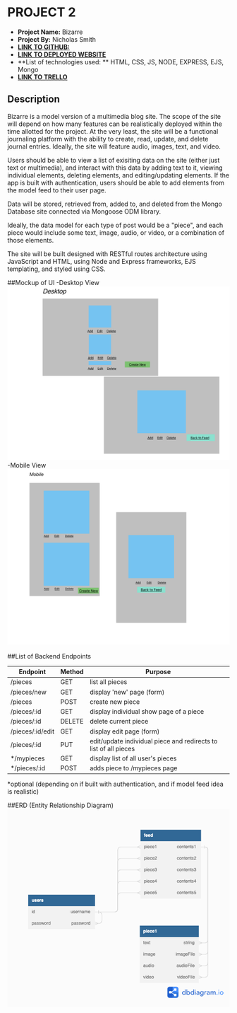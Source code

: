 # PROJECT 2

- **Project Name:** Bizarre
- **Project By:** Nicholas Smith
- [**LINK TO GITHUB:**](https://github.com/nicholasjamessmith/bizarre)
- [**LINK TO DEPLOYED WEBSITE**](https://bizarre.onrender.com/)
- **List of technologies used: ** HTML, CSS, JS, NODE, EXPRESS, EJS, Mongo
- [**LINK TO TRELLO**](https://trello.com/b/mhPIIh41/project2)

## Description
Bizarre is a model version of a multimedia blog site. The scope of the site will depend on how many features can be realistically deployed within the time allotted for the project. At the very least, the site will be a functional journaling platform with the ability to create, read, update, and delete journal entries. Ideally, the site will feature audio, images, text, and video.

Users should be able to view a list of exisiting data on the site (either just text or multimedia), and interact with this data by adding text to it, viewing individual elements, deleting elements, and editing/updating elements. If the app is built with authentication, users should be able to add elements from the model feed to their user page.

Data will be stored, retrieved from, added to, and deleted from the Mongo Database site connected via Mongoose ODM library.

Ideally, the data model for each type of post would be a "piece", and each piece would include some text, image, audio, or video, or a combination of those elements.

The site will be built designed with RESTful routes architecture using JavaScript and HTML, using Node and Express frameworks, EJS templating, and styled using CSS.



##Mockup of UI
-Desktop View <img src="./images/desktop.jpg" alt="Desktop View Horizotal Layout">
-Mobile View <img src="./images/mobile.jpg" alt="Mobile View Verticle Layout">

##List of Backend Endpoints

| Endpoint         | Method | Purpose                                                          |
| ---------------- | ------ | ---------------------------------------------------------------- |
| /pieces          | GET    | list all pieces                                                  |
| /pieces/new      | GET    | display 'new' page (form)                                        |
| /pieces          | POST   | create new piece                                                 |
| /pieces/:id      | GET    | display individual show page of a piece                          |
| /pieces/:id      | DELETE | delete current piece                                             |
| /pieces/:id/edit | GET    | display edit page (form)                                         |
| /pieces/:id      | PUT    | edit/update individual piece and redirects to list of all pieces |
| */mypieces       | GET    | display list of all user's pieces                                |
| */pieces/:id     | POST   | adds piece to /mypieces page                                     |

*optional (depending on if built with authentication, and if model feed idea is realistic)

##ERD (Entity Relationship Diagram)
<img src="./images/bizarre_erd.png" alt="Entity Relationship Diagram">